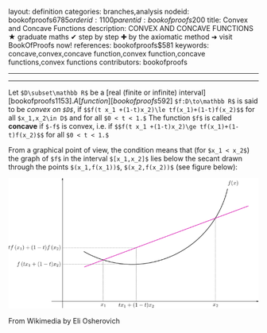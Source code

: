 layout: definition
categories: branches,analysis
nodeid: bookofproofs$6785
orderid: 1100
parentid: bookofproofs$200
title: Convex and Concave Functions
description: CONVEX AND CONCAVE FUNCTIONS ★ graduate maths ✔ step by step ✚ by the axiomatic method ➜ visit BookOfProofs now!
references: bookofproofs$581
keywords: concave,convex,concave function,convex function,concave functions,convex functions
contributors: bookofproofs

---


---

Let `$D\subset\mathbb R$` be a [real (finite or infinite) interval][bookofproofs$1153]. A [function][bookofproofs$592] `$f:D\to\mathbb R$` is said to be *convex on `$D$`*, if `$$f(t x_1 +(1-t)x_2)\le tf(x_1)+(1-t)f(x_2)$$` for all `$x_1,x_2\in D$` and for all `$0 < t < 1.$` The function `$f$` is called **concave** if `$-f$` is convex, i.e. if `$$f(t x_1 +(1-t)x_2)\ge tf(x_1)+(1-t)f(x_2)$$` for all `$0 < t < 1.$`

From a graphical point of view, the condition means that (for `$x_1 < x_2$`) the graph of `$f$` in the interval `$[x_1,x_2]$` lies below the secant drawn through the points `$(x_1,f(x_1))$`, `$(x_2,f(x_2))$` (see figure below):


![ConvexFunction](https://github.com/bookofproofs/bookofproofs.github.io/blob/main/_sources/_assets/images/examples/ConvexFunction.png?raw=true) 

From Wikimedia by Eli Osherovich
